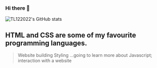 ### Hi there 👋

 <a> <img alt = "TL122022's GitHub stats" src="https://readme-typing-svg.herokuapp.com?font=rubik&color=ADBAC7&center=true&vCenter=true&lines=I+am+a+student;I+am+a+coder;I+like+to+create"></a>
 
 ## HTML and CSS are some of my favourite programming languages.
 > Website building
 > Styling
 > ...going to learn more about Javascript; interaction with a website
